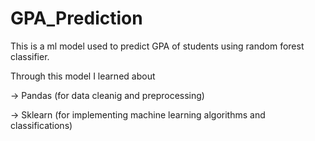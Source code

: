 # GPA_Prediction

This is a ml model used to predict GPA of students using random forest classifier.

Through this model I learned about 

-> Pandas (for data cleanig and preprocessing)

-> Sklearn (for implementing machine learning algorithms and classifications)
